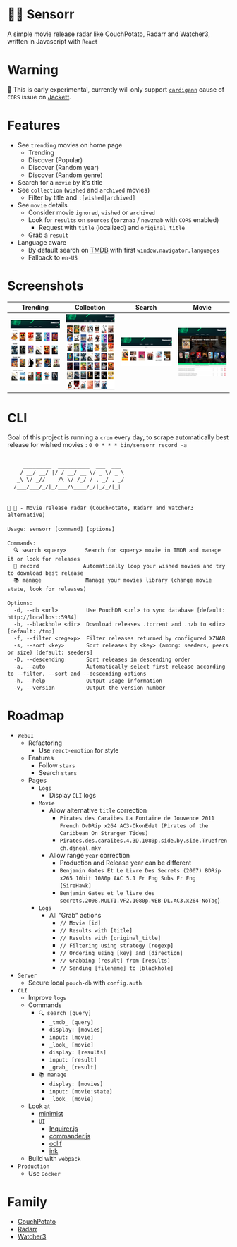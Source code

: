 # 🍿📼 Sensorr

A simple movie release radar like CouchPotato, Radarr and Watcher3, written in Javascript with `React`

# Warning
🚨 This is early experimental, currently will only support [`cardigann`](https://github.com/cardigann/cardigann) cause of `CORS` issue on [Jackett](https://github.com/Jackett/Jackett/issues/2818).

# Features
* See `trending` movies on home page
  * Trending
  * Discover (Popular)
  * Discover (Random year)
  * Discover (Random genre)
* Search for a `movie` by it's title
* See `collection` (`wished` and `archived` movies)
  * Filter by title and `:[wished|archived]`
* See `movie` details
  * Consider movie `ignored`, `wished` or `archived`
  * Look for `results` on `sources` (`torznab` / `newznab` with `CORS` enabled)
    * Request with `title` (localized) and `original_title`
  * Grab a `result`
* Language aware
  * By default search on [TMDB](https://www.themoviedb.org/) with first `window.navigator.languages`
  * Fallback to `en-US`

# Screenshots
| Trending | Collection | Search | Movie |
|----------|------------|--------|-------|
| ![Trending](/doc/screenshots/trending.jpg?raw=true) | ![Collection](/doc/screenshots/collection.jpg?raw=true) | ![Search](/doc/screenshots/search.jpg?raw=true) | ![Movie](/doc/screenshots/movie.jpg?raw=true) |

# CLI
Goal of this project is running a `cron` every day, to scrape automatically best release for wished movies : `0 0 * * * bin/sensorr record -a`

```

     _________  __________  ___  ___
    / __/ __/ |/ / __/ __ \/ _ \/ _ \
   _\ \/ _//    /\ \/ /_/ / , _/ , _/
  /___/___/_/|_/___/\____/_/|_/_/|_|


🍿 📼 - Movie release radar (CouchPotato, Radarr and Watcher3 alternative)

Usage: sensorr [command] [options]

Commands:
  🔍 search <query>      Search for <query> movie in TMDB and manage it or look for releases
  📼 record              Automatically loop your wished movies and try to download best release
  📚 manage              Manage your movies library (change movie state, look for releases)

Options:
  -d, --db <url>         Use PouchDB <url> to sync database [default: http://localhost:5984]
  -b, --blackhole <dir>  Download releases .torrent and .nzb to <dir> [default: /tmp]
  -f, --filter <regexp>  Filter releases returned by configured XZNAB
  -s, --sort <key>       Sort releases by <key> (among: seeders, peers or size) [default: seeders]
  -D, --descending       Sort releases in descending order
  -a, --auto             Automatically select first release according to --filter, --sort and --descending options
  -h, --help             Output usage information
  -v, --version          Output the version number
```

# Roadmap
* `WebUI`
  * Refactoring
    * Use `react-emotion` for style
  * Features
    * Follow `stars`
    * Search `stars`
  * Pages
    * `Logs`
      * Display `CLI` logs
    * `Movie`
      * Allow alternative `title` correction
        * `Pirates des Caraibes La Fontaine de Jouvence 2011 French DvDRip x264 AC3-OkonEdet (Pirates of the Caribbean On Stranger Tides) `
        * `Pirates.des.caraibes.4.3D.1080p.side.by.side.Truefrench.djneal.mkv`
      * Allow range `year` correction
        * Production and Release year can be different
        * `Benjamin Gates Et Le Livre Des Secrets (2007) BDRip x265 10bit 1080p AAC 5.1 Fr Eng Subs Fr Eng [SireHawk]`
        * `Benjamin Gates et le livre des secrets.2008.MULTI.VF2.1080p.WEB-DL.AC3.x264-NoTag`)
    * `Logs`
      * All "Grab" actions
        * `// Movie [id]`
        * `// Results with [title]`
        * `// Results with [original_title]`
        * `// Filtering using strategy [regexp]`
        * `// Ordering using [key] and [direction]`
        * `// Grabbing [result] from [results]`
        * `// Sending [filename] to [blackhole]`
* `Server`
  * Secure local `pouch-db` with `config.auth`
* `CLI`
  * Improve `logs`
  * Commands
    * `🔍 search [query]`
      * `_tmdb_ [query]`
      * `display: [movies]`
      * `input: [movie]`
      * `_look_ [movie]`
      * `display: [results]`
      * `input: [result]`
      * `_grab_ [result]`
    * `📚 manage`
      * `display: [movies]`
      * `input: [movie:state]`
      * `_look_ [movie]`
  * Look at
    * [minimist](https://github.com/substack/minimist)
    * `UI`
      * [Inquirer.js](https://github.com/SBoudrias/Inquirer.js)
      * [commander.js](https://github.com/tj/commander.js)
      * [oclif](https://github.com/oclif/oclif)
      * [ink](https://github.com/vadimdemedes/ink)
  * Build with `webpack`
* `Production`
  * Use `Docker`

# Family
* [CouchPotato](https://github.com/CouchPotato/CouchPotatoServer)
* [Radarr](https://github.com/Radarr/Radarr)
* [Watcher3](https://github.com/nosmokingbandit/Watcher3)
